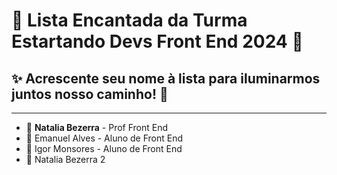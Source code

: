 # 🌈 Lista Encantada da Turma Estartando Devs Front End 2024 🦄

## ✨ Acrescente seu nome à lista para iluminarmos juntos nosso caminho! 🌟

---

- 🌸 **Natalia Bezerra** - Prof Front End
- 🌼 Emanuel Alves - Aluno de Front End
- 🌼 Igor Monsores - Aluno de Front End
- 🌼 Natalia Bezerra 2
